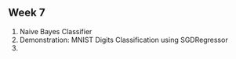 ## Week 7
1) Naive Bayes Classifier
2) Demonstration: MNIST Digits Classification using SGDRegressor
3) 